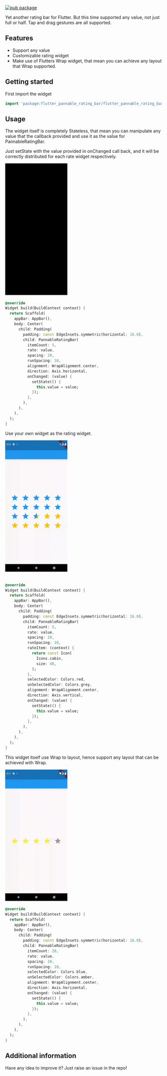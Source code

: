 <!--
This README describes the package. If you publish this package to pub.dev,
this README's contents appear on the landing page for your package.

For information about how to write a good package README, see the guide for
[writing package pages](https://dart.dev/guides/libraries/writing-package-pages).

For general information about developing packages, see the Dart guide for
[creating packages](https://dart.dev/guides/libraries/create-library-packages)
and the Flutter guide for
[developing packages and plugins](https://flutter.dev/developing-packages).
-->

[![pub package](https://img.shields.io/pub/v/flutter_pannable_rating_bar?color=green&include_prereleases&style=plastic)](https://pub.dev/packages/flutter_pannable_rating_bar)

Yet another rating bar for Flutter. But this time supported any value, not just full or half.
Tap and drag gestures are all supported.

## Features

* Support any value
* Customizable rating widget
* Make use of Flutters Wrap widget, that mean you can achieve any layout that Wrap supported.

## Getting started

First import the widget

```dart
import 'package:flutter_pannable_rating_bar/flutter_pannable_rating_bar.dart';
```

## Usage

The widget itself is completely Stateless, that mean you can manipulate any value that the callback
provided and use it as the value for PannableRatingBar.

Just setState with the value provided in onChanged call back, and it will be correctly distributed
for each rate widget respectively.

<img src="https://github.com/SilentCatD/flutter_pannable_rating_bar/blob/main/assets/5_star.gif?raw=true" width="200px">

```dart
@override
Widget build(BuildContext context) {
  return Scaffold(
    appBar: AppBar(),
    body: Center(
      child: Padding(
        padding: const EdgeInsets.symmetric(horizontal: 16.0),
        child: PannableRatingBar(
          itemCount: 5,
          rate: value,
          spacing: 20,
          runSpacing: 10,
          alignment: WrapAlignment.center,
          direction: Axis.horizontal,
          onChanged: (value) {
            setState(() {
              this.value = value;
            });
          },
        ),
      ),
    ),
  );
}
```

Use your own widget as the rating widget.

<img src="https://github.com/SilentCatD/flutter_pannable_rating_bar/blob/main/assets/house.gif?raw=true" width="200px">

```dart

@override
Widget build(BuildContext context) {
  return Scaffold(
    appBar: AppBar(),
    body: Center(
      child: Padding(
        padding: const EdgeInsets.symmetric(horizontal: 16.0),
        child: PannableRatingBar(
          itemCount: 5,
          rate: value,
          spacing: 20,
          runSpacing: 10,
          rateItem: (context) {
            return const Icon(
              Icons.cabin,
              size: 48,
            );
          },
          selectedColor: Colors.red,
          unSelectedColor: Colors.grey,
          alignment: WrapAlignment.center,
          direction: Axis.vertical,
          onChanged: (value) {
            setState(() {
              this.value = value;
            });
          },
        ),
      ),
    ),
  );
}
```

This widget itself use Wrap to layout, hence support any layout that can be achieved with Wrap.

<img src="https://github.com/SilentCatD/flutter_pannable_rating_bar/blob/main/assets/20_star.gif?raw=true" width="200px">

```dart
@override
Widget build(BuildContext context) {
  return Scaffold(
    appBar: AppBar(),
    body: Center(
      child: Padding(
        padding: const EdgeInsets.symmetric(horizontal: 16.0),
        child: PannableRatingBar(
          itemCount: 20,
          rate: value,
          spacing: 20,
          runSpacing: 10,
          selectedColor: Colors.blue,
          unSelectedColor: Colors.amber,
          alignment: WrapAlignment.center,
          direction: Axis.horizontal,
          onChanged: (value) {
            setState(() {
              this.value = value;
            });
          },
        ),
      ),
    ),
  );
}
```

## Additional information

Have any idea to improve it? Just raise an issue in the repo!
